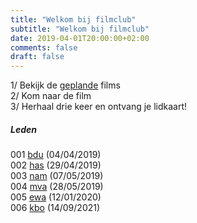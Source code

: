 ```yaml
---
title: "Welkom bij filmclub"
subtitle: "Welkom bij filmclub"
date: 2019-04-01T20:00:00+02:00
comments: false
draft: false
---
```


1/ Bekijk de [geplande](gepland) films  
2/ Kom naar de film  
3/ Herhaal drie keer en ontvang je lidkaart!

##### Leden

001 [bdu](leden/bdu) (04/04/2019)  
002 [has](leden/has) (29/04/2019)  
003 [nam](leden/nam) (07/05/2019)  
004 [mva](leden/mva) (28/05/2019)  
005 [ewa](leden/ewa) (12/01/2020)  
006 [kbo](leden/kbo) (14/09/2021)
